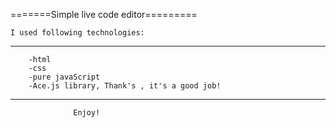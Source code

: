 =======Simple live code editor=========

    I used following technologies:
--------------------------------------------
        -html
        -css
        -pure javaScript
        -Ace.js library, Thank's , it's a good job!

-------------------------------------------------
      
                  Enjoy!
